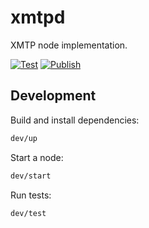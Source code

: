 # xmtpd

XMTP node implementation.

[![Test](https://github.com/xmtp/xmtpd/actions/workflows/test.yml/badge.svg)](https://github.com/xmtp/xmtpd/actions/workflows/test.yml)
[![Publish](https://github.com/xmtp/xmtpd/actions/workflows/publish.yml/badge.svg)](https://github.com/xmtp/xmtpd/actions/workflows/publish.yml)

## Development

Build and install dependencies:

```sh
dev/up
```

Start a node:

```sh
dev/start
```

Run tests:

```sh
dev/test
```
